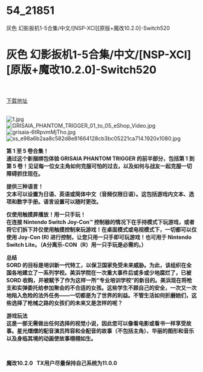 # 54_21851
灰色 幻影扳机1-5合集/中文/[NSP-XCI][原版+魔改10.2.0]-Switch520
# 灰色 幻影扳机1-5合集/中文/[NSP-XCI][原版+魔改10.2.0]-Switch520
 <br/></br>
[下载地址](https://www.switch520.cc/article/21851 "下载地址")
<br/></br>

<p><img title="1.jpg" src="https://www.switch520.cc/muke_img/2021_08_31_38c3a68559b4f.jpg" alt="1.jpg"><br>
<img title="GRISAIA_PHANTOM_TRIGGER_01_to_05_eShop_Video.jpg" src="https://www.switch520.cc/muke_img/2021_08_31_b3b555e264700.jpg" alt="GRISAIA_PHANTOM_TRIGGER_01_to_05_eShop_Video.jpg"><br>
<img title="grisaia-6tRpvmMjTho.jpg" src="https://www.switch520.cc/muke_img/2021_08_31_8fe4208173bfc.jpg" alt="grisaia-6tRpvmMjTho.jpg"><br>
<img title="ss_e98a6b2aa8c582d8e81664128cb3bc05221ca714.1920x1080.jpg" src="https://www.switch520.cc/muke_img/2021_08_31_96d0ebfd12045.jpg" alt="ss_e98a6b2aa8c582d8e81664128cb3bc05221ca714.1920x1080.jpg"></p>
<p><strong>第 1 至 5 卷合集！</strong><br>
<strong>通过这个新捆绑包体验 GRISAIA PHANTOM TRIGGER 的前半部分，包括第 1 到第 5 卷！见证每一位女主角如何克服可怕的过去，以及如何与战友一起克服一切障碍抓住现在。</strong></p>
<p><strong>提供三种语言！</strong><br>
<strong>文本可以设置为日语、英语或简体中文（音频仅限日语）。这包括游戏内文本、选项和数字手册。语言设置可以随时更改。</strong></p>
<p><strong>仅使用触摸屏播放！用一只手玩！</strong><br>
<strong>在连接 Nintendo Switch Joy-Con™ 控制器的情况下在手持模式下玩游戏，或者将它们拆下并仅使用触摸控制来玩游戏！在桌面模式或电视模式下，一切都可以仅使用 Joy-Con (R) 进行控制，让您只用一只手即可玩游戏！也可用于 Nintendo Switch Lite。（A分离乐-CON（R）用一只手玩是必需的。）</strong></p>
<p><strong>总结</strong><br>
<strong>SORD 的目标是培训新一代特工，以保卫国家免受未来威胁。为此，该组织在全国各地建立了一系列学校。美浜学院在一次重大事件后或多或少地腐烂了，已被 SORD 收购，并被赋予了作为这样一所“专业培训学校”的新目的。美浜现在将枪支和实弹委托给参加聚会的不合适的女孩。这些学生不顾自己的安全，一次又一次地陷入危险的法外任务——一切都是为了世界的利益。不管生活如何折磨她们，这些选择了枪械之路的女孩们的未来又是怎样的呢？</strong></p>
<p><strong>游戏玩法</strong><br>
<strong>这是一部无需做出任何选择的视觉小说，因此您可以像看电影或看书一样享受故事。星光熠熠的配音演员阵容和全配音的故事（不包括主角）、华丽的图形和音乐以及身临其境的动画使故事栩栩如生。</strong></p>
<p>&nbsp;</p>
<p><strong>魔改10.2.0 &nbsp;&nbsp;TX用户尽量保持自己系统为11.0.0</strong></p>

